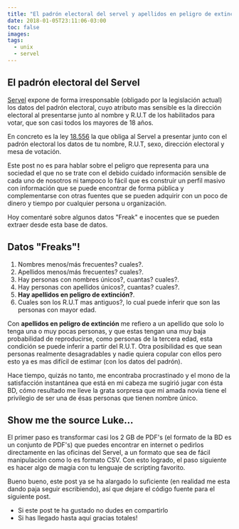 ```yaml
---
title: "El padrón electoral del servel y apellidos en peligro de extinción "
date: 2018-01-05T23:11:06-03:00
toc: false
images:
tags:
  - unix
  - servel
---
```


## El padrón electoral del Servel

[Servel][1] expone de forma irresponsable (obligado por la legislación
actual) los datos del padrón  electoral, cuyo atributo mas sensible es
la dirección electoral  al presentarse junto al nombre y  R.U.T de los
habilitados para votar, que son casi todos los mayores de 18 años.

En concreto es la ley [18\.556][2] la que obliga al Servel a presentar
junto con  el padrón electoral  los datos  de tu nombre,  R.U.T, sexo,
dirección electoral y mesa de votación.

Este post no  es para hablar sobre el peligro  que representa para una
sociedad el que no se trate con el debido cuidado información sensible
de cada uno de nosotros ni tampoco lo fácil que es construir un perfil
masivo  con información  que se  puede  encontrar de  forma pública  y
complementarse con otras fuentes que se pueden adquirir con un poco de
dinero y tiempo por cualquier persona u organización.

Hoy comentaré  sobre algunos datos  "Freak" e inocentes que  se pueden
extraer desde esta  base de datos.

## Datos "Freaks"!

1. Nombres menos/más  frecuentes? cuales?.
2. Apellidos menos/más  frecuentes? cuales?.
3. Hay personas con nombres únicos?, cuantas? cuales?.
4. Hay personas con apellidos únicos?, cuantas? cuales?.
5. **Hay apellidos en peligro de extinción?**.
6. Cuales son los R.U.T mas antiguos?, lo cual puede inferir que son las personas con mayor edad.

Con **apellidos en peligro de extinción** me refiero a un apellido que
solo lo  tenga una o  muy pocas personas, y  que estas tengan  una muy
baja probabilidad de  reproducirse, como personas de  la tercera edad,
esta condición se  puede inferir a partir del  R.U.T. Otra posibilidad
es que  sean personas realmente  desagradables y nadie  quiera copular
con ellos pero  esto ya es mas  difícil de estimar (con  los datos del
padrón).

Hace tiempo, quizás no tanto, me encontraba procrastinado y el mono de
la satisfacción instantánea que está en mi cabeza me sugirió jugar con
ésta BD, cómo resultado me lleve  la grata sorpresa que mi amada novia
tiene el  privilegio de  ser una  de ésas  personas que  tienen nombre
único.

## Show me the source Luke...

El primer paso es transformar casi los 2 GB de PDF's (el formato de la
BD  es un  conjunto  de  PDF's) que  puedes  encontrar  en internet  o
pedirlos directamente en las oficinas del Servel, a un formato que sea
de fácil  manipulación como lo  es formato  CSV. Con esto  logrado, el
paso siguiente  es hacer algo  de magia  con tu lenguaje  de scripting
favorito.

Bueno bueno, este post ya se ha alargado lo suficiente (en realidad me
esta dando paja  seguir escribiendo), así que dejare  el código fuente
para el siguiente post.


- Si este post  te ha gustado no dudes en compartirlo
- Si has llegado hasta aquí gracias totales!


[1]: https://www.servel.cl/
[2]: https://www.servel.cl/inscripciones-electorales-y-servicio-electoral/


